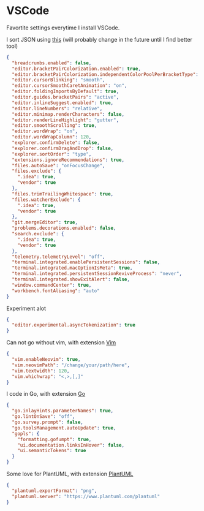 # VSCode

Favortite settings everytime I install VSCode.

I sort JSON using [this](https://r37r0m0d3l.github.io/json_sort/) (will probably
change in the future until I find better tool)

```json
{
  "breadcrumbs.enabled": false,
  "editor.bracketPairColorization.enabled": true,
  "editor.bracketPairColorization.independentColorPoolPerBracketType": true,
  "editor.cursorBlinking": "smooth",
  "editor.cursorSmoothCaretAnimation": "on",
  "editor.foldingImportsByDefault": true,
  "editor.guides.bracketPairs": "active",
  "editor.inlineSuggest.enabled": true,
  "editor.lineNumbers": "relative",
  "editor.minimap.renderCharacters": false,
  "editor.renderLineHighlight": "gutter",
  "editor.smoothScrolling": true,
  "editor.wordWrap": "on",
  "editor.wordWrapColumn": 120,
  "explorer.confirmDelete": false,
  "explorer.confirmDragAndDrop": false,
  "explorer.sortOrder": "type",
  "extensions.ignoreRecommendations": true,
  "files.autoSave": "onFocusChange",
  "files.exclude": {
    ".idea": true,
    "vendor": true
  },
  "files.trimTrailingWhitespace": true,
  "files.watcherExclude": {
    ".idea": true,
    "vendor": true
  },
  "git.mergeEditor": true,
  "problems.decorations.enabled": false,
  "search.exclude": {
    ".idea": true,
    "vendor": true
  },
  "telemetry.telemetryLevel": "off",
  "terminal.integrated.enablePersistentSessions": false,
  "terminal.integrated.macOptionIsMeta": true,
  "terminal.integrated.persistentSessionReviveProcess": "never",
  "terminal.integrated.showExitAlert": false,
  "window.commandCenter": true,
  "workbench.fontAliasing": "auto"
}
```

Experiment alot

```json
{
  "editor.experimental.asyncTokenization": true
}
```

Can not go without vim, with extension
[Vim](https://marketplace.visualstudio.com/items?itemName=vscodevim.vim)

```json
{
  "vim.enableNeovim": true,
  "vim.neovimPath": "/change/your/path/here",
  "vim.textwidth": 120,
  "vim.whichwrap": "<,>,[,]"
}
```

I code in Go, with extension
[Go](https://marketplace.visualstudio.com/items?itemName=golang.go)

```json
{
  "go.inlayHints.parameterNames": true,
  "go.lintOnSave": "off",
  "go.survey.prompt": false,
  "go.toolsManagement.autoUpdate": true,
  "gopls": {
    "formatting.gofumpt": true,
    "ui.documentation.linksInHover": false,
    "ui.semanticTokens": true
  }
}
```

Some love for PlantUML, with extension
[PlantUML](https://marketplace.visualstudio.com/items?itemName=jebbs.plantuml)

```json
{
  "plantuml.exportFormat": "png",
  "plantuml.server": "https://www.plantuml.com/plantuml"
}
```
